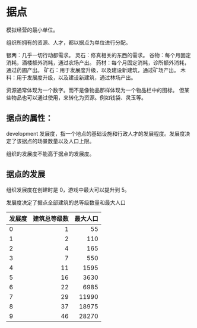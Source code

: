 # 据点

模拟经营的最小单位。

组织所拥有的资源、人才，都以据点为单位进行分配。

银两：几乎一切行动都需求。
灵石：修真相关的东西的需求。
谷物：每个月固定消耗，酒楼额外消耗，通过农场产出。
药材：每个月固定消耗，诊所额外消耗，通过药圃产出。
矿石：用于发展度升级，以及建设新建筑，通过矿场产出。
木料：用于发展度升级，以及建设新建筑，通过林场产出。

资源通常体现为一个数字。而不是像物品那样体现为一个物品栏中的图标。
但某些物品也可以通过使用，来转化为资源。例如钱袋、灵玉等。

## 据点的属性：

development
发展度，指一个地点的基础设施和行政人才的发展程度。发展度决定了该据点的场景数量以及人口上限。

组织的发展度不能高于据点的发展度。

## 据点的发展

组织发展度在创建时是 0，游戏中最大可以提升到 5。

发展度决定了据点全部建筑的总等级数量和最大人口

| 发展度 | 建筑总等级数 | 最大人口 |
| :----- | -----------: | -------: |
| 0      |            1 |       55 |
| 1      |            2 |      110 |
| 2      |            4 |      165 |
| 3      |            7 |      550 |
| 4      |           11 |     1595 |
| 5      |           16 |     3630 |
| 6      |           22 |     6985 |
| 7      |           29 |    11990 |
| 8      |           37 |    18975 |
| 9      |           46 |    28270 |
